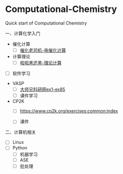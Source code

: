 # Computational-Chemistry
Quick start of Computational Chemistry

一、计算化学入门
- 催化计算
    - [ ] [催化老司机-电催化计算](https://www.bilibili.com/video/BV17K411K7oH/?spm_id_from=333.337.search-card.all.click&vd_source=dbd7edddb514b6a82b44048682e9c391)
- 计算理论
    - [ ] [啦啦黑还黑-理论计算](https://www.bilibili.com/video/BV1KE411c7Jw/?spm_id_from=333.788.recommend_more_video.-1&vd_source=dbd7edddb514b6a82b44048682e9c391)
- [ ] 软件学习
- VASP 
  - [ ] [大师兄科研网ex1-ex85](https://www.bigbrosci.com/)
  - [ ] 课件学习
- CP2K
  - [ ] https://www.cp2k.org/exercises:common:index
  - [ ] 课件


二、计算机相关
- [ ] Linux
- [ ] Python
  - [ ] 机器学习
  - [ ] ASE
  - [ ] 批处理